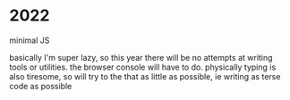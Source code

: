 # 2022

minimal JS

basically I'm super lazy, so this year there will be no attempts at writing tools or utilities.
the browser console will have to do.
physically typing is also tiresome, so will try to the that as little as possible, ie writing as terse code as possible
